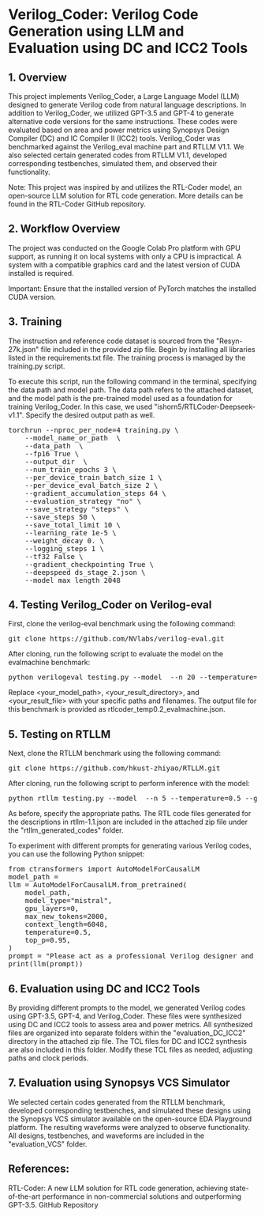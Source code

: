 # Verilog_Coder: Verilog Code Generation using LLM and Evaluation using DC and ICC2 Tools
## 1. Overview
This project implements Verilog_Coder, a Large Language Model (LLM) designed to generate Verilog code from natural language descriptions. In addition to Verilog_Coder, we utilized GPT-3.5 and GPT-4 to generate alternative code versions for the same instructions. These codes were evaluated based on area and power metrics using Synopsys Design Compiler (DC) and IC Compiler II (ICC2) tools. Verilog_Coder was benchmarked against the Verilog_eval machine part and RTLLM V1.1. We also selected certain generated codes from RTLLM V1.1, developed corresponding testbenches, simulated them, and observed their functionality.

Note: This project was inspired by and utilizes the RTL-Coder model, an open-source LLM solution for RTL code generation. More details can be found in the RTL-Coder GitHub repository.

## 2. Workflow Overview
The project was conducted on the Google Colab Pro platform with GPU support, as running it on local systems with only a CPU is impractical. A system with a compatible graphics card and the latest version of CUDA installed is required.

Important: Ensure that the installed version of PyTorch matches the installed CUDA version.

## 3. Training
The instruction and reference code dataset is sourced from the "Resyn-27k.json" file included in the provided zip file. Begin by installing all libraries listed in the requirements.txt file. The training process is managed by the training.py script.

To execute this script, run the following command in the terminal, specifying the data path and model path. The data path refers to the attached dataset, and the model path is the pre-trained model used as a foundation for training Verilog_Coder. In this case, we used "ishorn5/RTLCoder-Deepseek-v1.1". Specify the desired output path as well.

<pre>
torchrun --nproc_per_node=4 training.py \
    --model_name_or_path <model_path> \
    --data_path <data_path> \
    --fp16 True \
    --output_dir <output_path> \
    --num_train_epochs 3 \
    --per_device_train_batch_size 1 \
    --per_device_eval_batch_size 2 \
    --gradient_accumulation_steps 64 \
    --evaluation_strategy "no" \
    --save_strategy "steps" \
    --save_steps 50 \
    --save_total_limit 10 \
    --learning_rate 1e-5 \
    --weight_decay 0. \
    --logging_steps 1 \
    --tf32 False \
    --gradient_checkpointing True \
    --deepspeed ds_stage_2.json \
    --model_max_length 2048
</pre>
## 4. Testing Verilog_Coder on Verilog-eval
First, clone the verilog-eval benchmark using the following command:

<pre>git clone https://github.com/NVlabs/verilog-eval.git</pre>

After cloning, run the following script to evaluate the model on the evalmachine benchmark:

<pre>python verilogeval_testing.py --model <your_model_path> --n 20 --temperature=0.2 --gpu_name 0 --output_dir <your_result_directory> --output_file <your_result_file> --bench_type Machine</pre>
Replace <your_model_path>, <your_result_directory>, and <your_result_file> with your specific paths and filenames. The output file for this benchmark is provided as rtlcoder_temp0.2_evalmachine.json.

## 5. Testing on RTLLM
Next, clone the RTLLM benchmark using the following command:

<pre>git clone https://github.com/hkust-zhiyao/RTLLM.git</pre>
After cloning, run the following script to perform inference with the model:

<pre>python rtllm_testing.py --model <your_model_path> --n 5 --temperature=0.5 --gpu_name 0 --output_dir <your_result_directory></pre>
As before, specify the appropriate paths. The RTL code files generated for the descriptions in rtllm-1.1.json are included in the attached zip file under the "rtllm_generated_codes" folder.

To experiment with different prompts for generating various Verilog codes, you can use the following Python snippet:

<pre>from ctransformers import AutoModelForCausalLM
model_path = <model_path>
llm = AutoModelForCausalLM.from_pretrained(
    model_path,
    model_type="mistral",
    gpu_layers=0,
    max_new_tokens=2000,
    context_length=6048,
    temperature=0.5,
    top_p=0.95,
)
prompt = "Please act as a professional Verilog designer and provide a half_adder including clock."
print(llm(prompt))</pre>

## 6. Evaluation using DC and ICC2 Tools
By providing different prompts to the model, we generated Verilog codes using GPT-3.5, GPT-4, and Verilog_Coder. These files were synthesized using DC and ICC2 tools to assess area and power metrics. All synthesized files are organized into separate folders within the "evaluation_DC_ICC2" directory in the attached zip file. The TCL files for DC and ICC2 synthesis are also included in this folder. Modify these TCL files as needed, adjusting paths and clock periods.

## 7. Evaluation using Synopsys VCS Simulator
We selected certain codes generated from the RTLLM benchmark, developed corresponding testbenches, and simulated these designs using the Synopsys VCS simulator available on the open-source EDA Playground platform. The resulting waveforms were analyzed to observe functionality. All designs, testbenches, and waveforms are included in the "evaluation_VCS" folder.

## References:
RTL-Coder: A new LLM solution for RTL code generation, achieving state-of-the-art performance in non-commercial solutions and outperforming GPT-3.5. GitHub Repository

